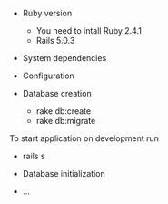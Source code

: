 
* Ruby version
  - You need to intall Ruby 2.4.1
  - Rails 5.0.3

* System dependencies

* Configuration

* Database creation
  - rake db:create 
  - rake db:migrate

To start application on development run 
  - rails s

* Database initialization

* ...
